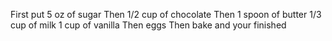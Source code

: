 First put 5 oz of sugar
Then 1/2 cup of chocolate
Then 1 spoon of butter
1/3 cup of milk
1 cup of vanilla
Then eggs
Then bake
and your finished